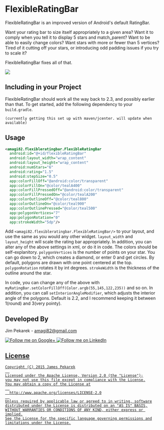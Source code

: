 # FlexibleRatingBar
FlexibleRatingBar is an improved version of Android's default RatingBar. 

Want your rating bar to size itself appropriately to a given area? 
Want it to comply when you tell it to display 5 stars and match_parent? 
Want to be able to easily change colors? 
Want stars with more or fewer than 5 vertices? 
Tired of it cutting off your stars, or introducing odd padding issues if you try to scale it? 

FlexibleRatingBar fixes all of that.

![](http://i.imgur.com/oAYAwB7.png)

## Including in your Project

FlexibleRatingBar should work all the way back to 2.3, and possibly earlier than that. To get started, add the following dependency to your `build.gradle`.
    
    (currently getting this set up with maven/jcenter. will update when available)
    


## Usage

```xml
<amagi82.flexibleratingbar.FlexibleRatingBar
  android:id="@+id/flexibleRatingBar"
  android:layout_width="wrap_content"
  android:layout_height="wrap_content"
  android:numStars="6"
  android:rating="1.5"
  android:stepSize="0.5"
  app:colorFillOff="@android:color/transparent"
  app:colorFillOn="@color/tealA400"
  app:colorFillPressedOff="@android:color/transparent"
  app:colorFillPressedOn="@color/tealA200"
  app:colorOutlineOff="@color/teal800"
  app:colorOutlineOn="@color/teal900"
  app:colorOutlinePressed="@color/teal500"
  app:polygonVertices="7"
  app:polygonRotation="0"
  app:strokeWidth="5dp"/>
```
Add `<amagi82.flexibleratingbar.FlexibleRatingBar/>` to your layout, and use the same as you would any other widget. 
`layout_width` and `layout_height` will scale the rating bar appropriately. 
In addition, you can alter any of the above settings in xml, or do it in code. 
The colors should be self-explanitory. `polygonVertices` is the number of points on your star. 
You can go down to 2, which creates a diamond, or enter 0 and get circles.
By default, polygons are drawn with one point centered at the top. `polygonRotation` rotates it by int degrees. 
`strokeWidth` is the thickness of the outline around the star.

In code, you can change any of the above with `myRatingBar.setColorFillOff(Color.argb(55,145,122,235))` and so on. 
In addition, you can call `setInteriorAngleModifier`, which adjusts the interior angle of the polygons. 
Default is 2.2, and I recommend keeping it between 1(round) and 3(very pointy).  

## Developed By

Jim Pekarek - <amagi82@gmail.com>

<a href="https://plus.google.com/u/0/+JimPekarek">
  <img alt="Follow me on Google+"
       src="http://icons.iconarchive.com/icons/danleech/simple/64/google-plus-icon.png"/>
</a>
<a href="https://www.linkedin.com/pub/james-pekarek/7b/833/bb0">
  <img alt="Follow me on LinkedIn"
       src="http://icons.iconarchive.com/icons/danleech/simple/64/linkedin-icon.png"/>

## License
```
Copyright (C) 2015 James Pekarek
  
Licensed under the Apache License, Version 2.0 (the "License");
you may not use this file except in compliance with the License.
You may obtain a copy of the License at
  
  http://www.apache.org/licenses/LICENSE-2.0
  
Unless required by applicable law or agreed to in writing, software
distributed under the License is distributed on an "AS IS" BASIS,
WITHOUT WARRANTIES OR CONDITIONS OF ANY KIND, either express or implied.
See the License for the specific language governing permissions and
limitations under the License.
